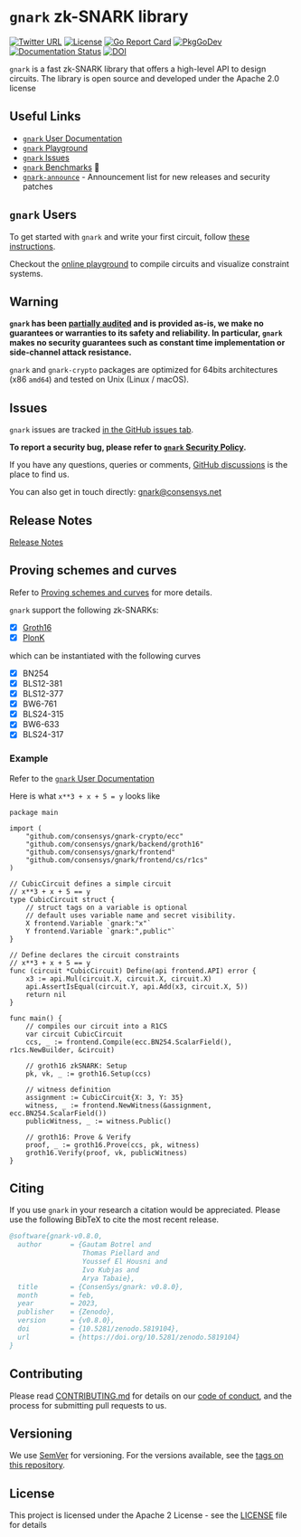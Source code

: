 # `gnark` zk-SNARK library

[![Twitter URL](https://img.shields.io/twitter/url/https/twitter.com/gnark_team.svg?style=social&label=Follow%20%40gnark_team)](https://x.com/gnark_team) [![License](https://img.shields.io/badge/license-Apache%202-blue)](LICENSE)
[![Go Report Card](https://goreportcard.com/badge/github.com/ConsenSys/gnark)](https://goreportcard.com/badge/github.com/ConsenSys/gnark)
[![PkgGoDev](https://pkg.go.dev/badge/mod/github.com/consensys/gnark)](https://pkg.go.dev/mod/github.com/consensys/gnark)
[![Documentation Status](https://readthedocs.com/projects/pegasys-gnark/badge/)][`gnark` User Documentation] [![DOI](https://zenodo.org/badge/DOI/10.5281/zenodo.5819104.svg)](https://doi.org/10.5281/zenodo.5819104)

`gnark` is a fast zk-SNARK library that offers a high-level API to design circuits. The library is open source and developed under the Apache 2.0 license


## Useful Links

* [`gnark` User Documentation]
* [`gnark` Playground]
* [`gnark` Issues]
* [`gnark` Benchmarks](https://docs.gnark.consensys.net/overview#gnark-is-fast) 🏁
* [`gnark-announce`] - Announcement list for new releases and security patches


## `gnark` Users

To get started with `gnark` and write your first circuit, follow [these instructions][`gnark` User Documentation].

Checkout the [online playground][`gnark` Playground] to compile circuits and visualize constraint systems.


## Warning

**`gnark` has been [partially audited](https://github.com/ConsenSys/gnark-crypto/blob/master/audit_oct2022.pdf) and is provided as-is, we make no guarantees or warranties to its safety and reliability. In particular, `gnark` makes no security guarantees such as constant time implementation or side-channel attack resistance.**

`gnark` and `gnark-crypto` packages are optimized for 64bits architectures (x86 `amd64`) and tested on Unix (Linux / macOS).

## Issues

`gnark` issues are tracked [in the GitHub issues tab][`gnark` Issues].

**To report a security bug, please refer to [`gnark` Security Policy](SECURITY.md).**

If you have any questions, queries or comments, [GitHub discussions] is the place to find us.

You can also get in touch directly: gnark@consensys.net

## Release Notes

[Release Notes](CHANGELOG.md)

## Proving schemes and curves

Refer to [Proving schemes and curves] for more details.

`gnark` support the following zk-SNARKs:

- [x] [Groth16](https://eprint.iacr.org/2016/260)
- [x] [PlonK](https://eprint.iacr.org/2019/953)

which can be instantiated with the following curves

- [x] BN254
- [x] BLS12-381
- [x] BLS12-377
- [x] BW6-761
- [x] BLS24-315
- [x] BW6-633
- [x] BLS24-317

### Example

Refer to the [`gnark` User Documentation]

Here is what `x**3 + x + 5 = y` looks like

```golang
package main

import (
	"github.com/consensys/gnark-crypto/ecc"
	"github.com/consensys/gnark/backend/groth16"
	"github.com/consensys/gnark/frontend"
	"github.com/consensys/gnark/frontend/cs/r1cs"
)

// CubicCircuit defines a simple circuit
// x**3 + x + 5 == y
type CubicCircuit struct {
	// struct tags on a variable is optional
	// default uses variable name and secret visibility.
	X frontend.Variable `gnark:"x"`
	Y frontend.Variable `gnark:",public"`
}

// Define declares the circuit constraints
// x**3 + x + 5 == y
func (circuit *CubicCircuit) Define(api frontend.API) error {
	x3 := api.Mul(circuit.X, circuit.X, circuit.X)
	api.AssertIsEqual(circuit.Y, api.Add(x3, circuit.X, 5))
	return nil
}

func main() {
	// compiles our circuit into a R1CS
	var circuit CubicCircuit
	ccs, _ := frontend.Compile(ecc.BN254.ScalarField(), r1cs.NewBuilder, &circuit)

	// groth16 zkSNARK: Setup
	pk, vk, _ := groth16.Setup(ccs)

	// witness definition
	assignment := CubicCircuit{X: 3, Y: 35}
	witness, _ := frontend.NewWitness(&assignment, ecc.BN254.ScalarField())
	publicWitness, _ := witness.Public()

	// groth16: Prove & Verify
	proof, _ := groth16.Prove(ccs, pk, witness)
	groth16.Verify(proof, vk, publicWitness)
}

```

## Citing

If you use `gnark` in your research a citation would be appreciated.
Please use the following BibTeX to cite the most recent release.

```bib
@software{gnark-v0.8.0,
  author       = {Gautam Botrel and
                  Thomas Piellard and
                  Youssef El Housni and
                  Ivo Kubjas and
                  Arya Tabaie},
  title        = {ConsenSys/gnark: v0.8.0},
  month        = feb,
  year         = 2023,
  publisher    = {Zenodo},
  version      = {v0.8.0},
  doi          = {10.5281/zenodo.5819104},
  url          = {https://doi.org/10.5281/zenodo.5819104}
}
```

## Contributing

Please read [CONTRIBUTING.md](CONTRIBUTING.md) for details on our [code of conduct](CODE_OF_CONDUCT.md), and the process for submitting pull requests to us.

## Versioning

We use [SemVer](http://semver.org/) for versioning. For the versions available, see the [tags on this repository](https://github.com/consensys/gnark/tags).

## License

This project is licensed under the Apache 2 License - see the [LICENSE](LICENSE) file for details

[`gnark` Issues]: https://github.com/consensys/gnark/issues
[`gnark` Playground]: https://play.gnark.io
[`gnark` User Documentation]: https://docs.gnark.consensys.net/
[GitHub discussions]: https://github.com/ConsenSys/gnark/discussions
[Proving schemes and curves]: https://docs.gnark.consensys.net/Concepts/schemes_curves
[`gnark-announce`]: https://groups.google.com/g/gnark-announce
[@gnark_team]: https://twitter.com/gnark_team
